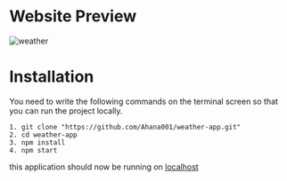  # Website Preview
![weather](https://user-images.githubusercontent.com/50478681/151845998-928f99eb-c47d-4ef1-a389-4593682ff0e0.gif)

# Installation

You need to write the following commands on the terminal screen so that you can run the project locally.

    1. git clone "https://github.com/Ahana001/weather-app.git" 
    2. cd weather-app
    3. npm install
    4. npm start

this application should now be running on [localhost](http://localhost:8000/)
